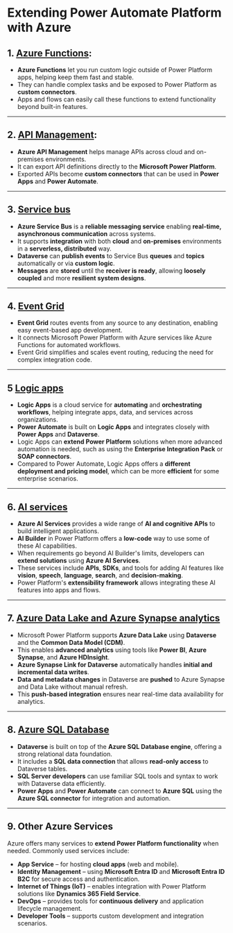 # Extending Power Automate Platform with Azure

## 1. [Azure Functions](https://azure.microsoft.com/services/functions/):
- **Azure Functions** let you run custom logic outside of Power Platform apps, helping keep them fast and stable.
- They can handle complex tasks and be exposed to Power Platform as **custom connectors**.
- Apps and flows can easily call these functions to extend functionality beyond built-in features.

---

## 2. [API Management](https://azure.microsoft.com/services/api-management/):
- **Azure API Management** helps manage APIs across cloud and on-premises environments.
- It can export API definitions directly to the **Microsoft Power Platform**.
- Exported APIs become **custom connectors** that can be used in **Power Apps** and **Power Automate**.

---

## 3. [Service bus](https://azure.microsoft.com/services/service-bus/)
- **Azure Service Bus** is a **reliable messaging service** enabling **real-time, asynchronous communication** across systems.  
- It supports **integration** with both **cloud** and **on-premises** environments in a **serverless, distributed** way.  
- **Dataverse** can **publish events** to Service Bus **queues** and **topics** automatically or via **custom logic**.  
- **Messages** are **stored** until the **receiver is ready**, allowing **loosely coupled** and more **resilient system designs**.  

---

## 4. [Event Grid](https://azure.microsoft.com/services/event-grid/)
- **Event Grid** routes events from any source to any destination, enabling easy event-based app development.  
- It connects Microsoft Power Platform with Azure services like Azure Functions for automated workflows.  
- Event Grid simplifies and scales event routing, reducing the need for complex integration code.  

---

## 5 [Logic apps](https://azure.microsoft.com/services/logic-apps/)
- **Logic Apps** is a cloud service for **automating** and **orchestrating workflows**, helping integrate apps, data, and services across organizations.
- **Power Automate** is built on **Logic Apps** and integrates closely with **Power Apps** and **Dataverse**.
- Logic Apps can **extend Power Platform** solutions when more advanced automation is needed, such as using the **Enterprise Integration Pack** or **SOAP connectors**.
- Compared to Power Automate, Logic Apps offers a **different deployment and pricing model**, which can be more **efficient** for some enterprise scenarios.

---

## 6. [AI services](https://azure.microsoft.com/products/ai-services?activetab=pivot%3Aazureopenaiservicetab)
- **Azure AI Services** provides a wide range of **AI and cognitive APIs** to build intelligent applications.
- **AI Builder** in Power Platform offers a **low-code** way to use some of these AI capabilities.
- When requirements go beyond AI Builder's limits, developers can **extend solutions** using **Azure AI Services**.
- These services include **APIs**, **SDKs**, and tools for adding AI features like **vision**, **speech**, **language**, **search**, and **decision-making**.
- Power Platform's **extensibility framework** allows integrating these AI features into apps and flows.

---

## 7. [Azure Data Lake and Azure Synapse analytics](https://azure.microsoft.com/services/storage/data-lake-storage/)
- Microsoft Power Platform supports **Azure Data Lake** using **Dataverse** and the **Common Data Model (CDM)**.
- This enables **advanced analytics** using tools like **Power BI**, **Azure Synapse**, and **Azure HDInsight**.
- **Azure Synapse Link for Dataverse** automatically handles **initial and incremental data writes**.
- **Data and metadata changes** in Dataverse are **pushed** to Azure Synapse and Data Lake without manual refresh.
- This **push-based integration** ensures near real-time data availability for analytics.

---

## 8. [Azure SQL Database](https://azure.microsoft.com/services/sql-database/)
- **Dataverse** is built on top of the **Azure SQL Database engine**, offering a strong relational data foundation.
- It includes a **SQL data connection** that allows **read-only access** to Dataverse tables.
- **SQL Server developers** can use familiar SQL tools and syntax to work with Dataverse data efficiently.
- **Power Apps** and **Power Automate** can connect to **Azure SQL** using the **Azure SQL connector** for integration and automation.

---

## 9. Other Azure Services

Azure offers many services to **extend Power Platform functionality** when needed. Commonly used services include:

- **App Service** – for hosting **cloud apps** (web and mobile).
- **Identity Management** – using **Microsoft Entra ID** and **Microsoft Entra ID B2C** for secure access and authentication.
- **Internet of Things (IoT)** – enables integration with Power Platform solutions like **Dynamics 365 Field Service**.
- **DevOps** – provides tools for **continuous delivery** and application lifecycle management.
- **Developer Tools** – supports custom development and integration scenarios.